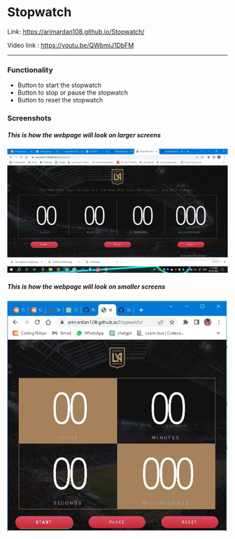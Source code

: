# Stopwatch
Link: https://arimardan108.github.io/Stopwatch/

Video link :  https://youtu.be/QWbmiJ1DbFM

***
### Functionality
* Button to start the stopwatch
* Button to stop or pause the stopwatch
* Button to reset the stopwatch

### Screenshots
##### This is how the webpage will look on larger screens
![screenshot of the webpage](/assets/stopwatch_screenshot1.png.jpg)
##### This is how the webpage will look on smaller screens
![screenshot of the webpage](/assets/stopwatch_screenshot2.jpg)
